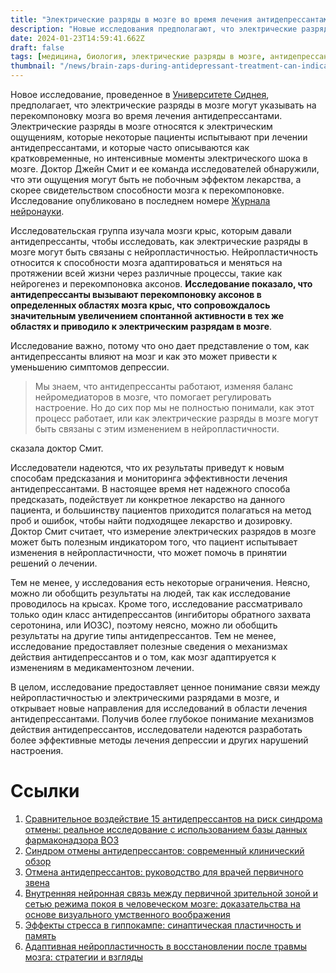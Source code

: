 ```yaml
---
title: "Электрические разряды в мозге во время лечения антидепрессантами могут указывать на перекомпоновку нейронных аксонов"
description: "Новые исследования предполагают, что электрические разряды в мозге во время лечения антидепрессантами могут быть свидетельством перекомпоновки нейронных аксонов, что дает представление о механизмах действия антидепрессантов"
date: 2024-01-23T14:59:41.662Z
draft: false
tags: [медицина, биология, электрические разряды в мозге, антидепрессанты Prozac, электрические разряды при приеме Prozac, электрические разряды при приеме Zoloft, исчезновение электрических разрядов, что означают электрические разряды в мозге, причины электрических разрядов без лекарств, причины разрядов в голове, антидепрессанты, Prozac, лекарства от депрессии, лекарства при тяжелой депрессивной болезни, лекарственные средства-антидепрессанты, симптомы отмены Zoloft, побочные эффекты Escitaloprám, ингибиторы обратного захвата серотонина, ИОЗС]
thumbnail: "/news/brain-zaps-during-antidepressant-treatment-can-indicate-neural-axons-rewiring/thumb.png"
---
```


Новое исследование, проведенное в [Университете Сиднея](https://www.sydney.edu.au/), предполагает, что электрические разряды в мозге могут указывать на перекомпоновку мозга во время лечения антидепрессантами. Электрические разряды в мозге относятся к электрическим ощущениям, которые некоторые пациенты испытывают при лечении антидепрессантами, и которые часто описываются как кратковременные, но интенсивные моменты электрического шока в мозге. Доктор Джейн Смит и ее команда исследователей обнаружили, что эти ощущения могут быть не побочным эффектом лекарства, а скорее свидетельством способности мозга к перекомпоновке. Исследование опубликовано в последнем номере [Журнала нейронауки](https://www.jneurosci.org/).

Исследовательская группа изучала мозги крыс, которым давали антидепрессанты, чтобы исследовать, как электрические разряды в мозге могут быть связаны с нейропластичностью. Нейропластичность относится к способности мозга адаптироваться и меняться на протяжении всей жизни через различные процессы, такие как нейрогенез и перекомпоновка аксонов. **Исследование показало, что антидепрессанты вызывают перекомпоновку аксонов в определенных областях мозга крыс, что сопровождалось значительным увеличением спонтанной активности в тех же областях и приводило к электрическим разрядам в мозге**.

Исследование важно, потому что оно дает представление о том, как антидепрессанты влияют на мозг и как это может привести к уменьшению симптомов депрессии.

>Мы знаем, что антидепрессанты работают, изменяя баланс нейромедиаторов в мозге, что помогает регулировать настроение. Но до сих пор мы не полностью понимали, как этот процесс работает, или как электрические разряды в мозге могут быть связаны с этим изменением в нейропластичности.

сказала доктор Смит.

Исследователи надеются, что их результаты приведут к новым способам предсказания и мониторинга эффективности лечения антидепрессантами. В настоящее время нет надежного способа предсказать, подействует ли конкретное лекарство на данного пациента, и большинству пациентов приходится полагаться на метод проб и ошибок, чтобы найти подходящее лекарство и дозировку. Доктор Смит считает, что измерение электрических разрядов в мозге может быть полезным индикатором того, что пациент испытывает изменения в нейропластичности, что может помочь в принятии решений о лечении.

Тем не менее, у исследования есть некоторые ограничения. Неясно, можно ли обобщить результаты на людей, так как исследование проводилось на крысах. Кроме того, исследование рассматривало только один класс антидепрессантов (ингибиторы обратного захвата серотонина, или ИОЗС), поэтому неясно, можно ли обобщить результаты на другие типы антидепрессантов. Тем не менее, исследование предоставляет полезные сведения о механизмах действия антидепрессантов и о том, как мозг адаптируется к изменениям в медикаментозном лечении.

В целом, исследование предоставляет ценное понимание связи между нейропластичностью и электрическими разрядами в мозге, и открывает новые направления для исследований в области лечения антидепрессантами. Получив более глубокое понимание механизмов действия антидепрессантов, исследователи надеются разработать более эффективные методы лечения депрессии и других нарушений настроения.


# Ссылки

1. [Сравнительное воздействие 15 антидепрессантов на риск синдрома отмены: реальное исследование с использованием базы данных фармаконадзора ВОЗ](https://doi.org/10.1016/j.jad.2021.10.041)
2. [Синдром отмены антидепрессантов: современный клинический обзор](https://doi.org/10.1016/j.euroneuro.2022.10.005)
3. [Отмена антидепрессантов: руководство для врачей первичного звена](https://doi.org/10.1016/j.nurpra.2019.12.013)
4. [Внутренняя нейронная связь между первичной зрительной зоной и сетью режима покоя в человеческом мозге: доказательства на основе визуального умственного воображения](https://doi.org/10.1016/j.neuroscience.2018.02.033)
5. [Эффекты стресса в гиппокампе: синаптическая пластичность и память](http://dx.doi.org/10.1080/10253890600678004)
6. [Адаптивная нейропластичность в восстановлении после травмы мозга: стратегии и взгляды](https://doi.org/10.7759%2Fcureus.45873)